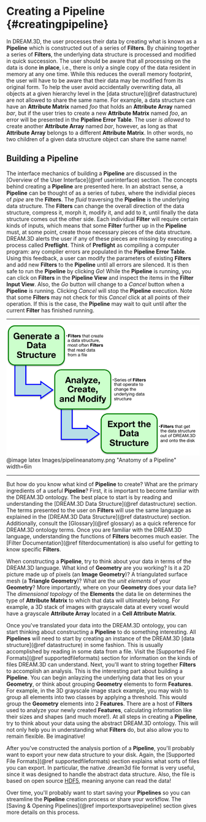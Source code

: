 Creating a Pipeline {#creatingpipeline}
=========

In DREAM.3D, the user processes their data by creating what is known as a **Pipeline** which is constructed out of a series of **Filters**. By chaining together a series of **Filters**, the underlying data structure is processed and modified in quick succession. The user should be aware that all processing on the data is done **in place**, i.e., there is only a single copy of the data resident in memory at any one time. While this reduces the overall memory footprint, the user will have to be aware that their data may be modified from its original form. To help the user avoid accidentally overwriting data, all objects at a given hierarchy level in the [data structure](@ref datastructure) are not allowed to share the same name. For example, a data structure can have an **Attribute Matrix** named _foo_ that holds an **Attribute Array** named _bar_, but if the user tries to create a new **Attribute Matrix** named _foo_, an error will be presented in the **Pipeline Error Table**. The user _is allowed_ to create another **Attribute Array** named _bar_, however, as long as that **Attribute Array** belongs to a different **Attribute Matrix**. In other words, no two children of a given data structure object can share the same name!  

## Building a Pipeline ##
The interface mechanics of building a **Pipeline** are discussed in the [Overview of the User Interface](@ref userinterface) section. The concepts behind creating a **Pipeline** are presented here.  In an abstract sense, a **Pipeline** can be thought of as a series of _tubes_, where the individial pieces of _pipe_ are the **Filters**. The _fluid_ traversing the **Pipeline** is the underlying data structure. The **Filters** can change the overall direction of the data structure, compress it, morph it, modify it, and add to it, until finally the data structure comes out the other side. Each individual **Filter** will require certain kinds of inputs, which means that some **Filter** further up in the **Pipeline** must, at some point, create those necessary pieces of the data structure. DREAM.3D alerts the user if any of these pieces are missing by executing a process called **Preflight**. Think of **Preflight** as compiling a computer program: any compiler errors are populated in the **Pipeline Error Table**. Using this feedback, a user can modify the parameters of existing **Filters** and add new **Filters** to the **Pipeline** until all errors are silenced. It is then safe to run the **Pipeline** by clicking _Go_! While the **Pipeline** is running, you can click on **Filters** in the **Pipeline View** and inspect the items in the **Filter Input View**. Also, the _Go_ button will change to a _Cancel_ button when a **Pipeline** is running. Clicking _Cancel_ will stop the **Pipeline** execution. Note that some **Filters** may not check for this _Cancel_ click at all points of their operation. If this is the case, the **Pipeline** may wait to quit until after the current **Filter** has finished running. 

------

![Anatomy of a Pipeline](Images/pipelineanatomy.png)
@image latex Images/pipelineanatomy.png "Anatomy of a Pipeline" width=6in

------

But how do you know what kind of **Pipeline** to create? What are the primary ingredients of a useful **Pipeline**? First, it is important to become familiar with the DREAM.3D ontology. The best place to start is by reading and understanding the [DREAM.3D Data Structure](@ref datastructure) section. The terms presented to the user on **Filters** will use the same language as explained in the [DREAM.3D Data Structure](@ref datastructure) section. Additionally, consult the [Glossary](@ref glossary) as a quick reference for DREAM.3D ontology terms. Once you are familiar with the DREAM.3D language, understanding the functions of **Filters** becomes much easier. The [Filter Documentation](@ref filterdocumentation) is also useful for getting to know specific **Filters**. 

When constructing a **Pipeline**, try to think about your data in terms of the DREAM.3D language. What kind of **Geometry** are you working? Is it a 2D picture made up of pixels (an **Image Geometry**)? A triangulated surface mesh (a **Triangle Geometry**)? What are the _unit elements_ of your **Geometry**? More importantly, where on your **Geometry** does your data lie? The _dimensional topology_ of the **Elements** the data lie on determines the type of **Attribute Matrix** to which that data will ultimately belong. For example, a 3D stack of images with grayscale data at every voxel would have a grayscale **Attribute Array** located in a **Cell Attribute Matrix**. 

Once you've translated your data into the DREAM.3D ontology, you can start thinking about constructing a **Pipeline** to do something interesting. All **Pipelines** will need to start by creating an instance of the DREAM.3D [data structure](@ref datastructure) in some fashion. This is usually accomplished by reading in some data from a file. Visit the [Supported File Formats](@ref supportedfileformats) section for information on the kinds of files DREAM.3D can understand. Next, you'll want to string together **Filters** to accomplish an analysis.  This is the interesting part about building a **Pipeline**. You can begin anlayzing the underlying data that lies on your **Geometry**, or think about grouping **Geometry** elements to form **Features**. For example, in the 3D grayscale image stack example, you may wish to group all elements into two classes by applying a threshold. This would group the **Geometry** elements into 2 **Features**. There are a host of **Filters** used to analyze your newly created **Features**, calculating information like their sizes and shapes (and much more!). At all steps in creating a **Pipeline**, try to think about your data using the abstract DREAM.3D ontology. This will not only help you in understanding what **Filters** do, but also allow you to remain flexible. Be imaginative!

After you've constructed the analysis portion of a **Pipeline**, you'll probably want to export your new data structure to your disk. Again, the [Supported File Formats](@ref supportedfileformats) section explains what sorts of files you can export. In particular, the native .dream3d file format is very useful, since it was designed to handle the abstract data structure. Also, the file is based on open source [HDF5](https://www.hdfgroup.org/HDF5/), meaning anyone can read the data!

Over time, you'll probably want to start saving your **Pipelines** so you can streamline the **Pipeline** creation process or share your workflow. The [Saving & Opening Pipelines](@ref importexportsavepipeline) section gives more details on this process.
